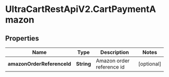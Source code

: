 # UltraCartRestApiV2.CartPaymentAmazon

## Properties
Name | Type | Description | Notes
------------ | ------------- | ------------- | -------------
**amazonOrderReferenceId** | **String** | Amazon order reference id | [optional] 


